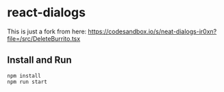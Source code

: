 # react-dialogs

This is just a fork from here: 
https://codesandbox.io/s/neat-dialogs-ir0xn?file=/src/DeleteBurrito.tsx

## Install and Run
```
npm install
npm run start
```
